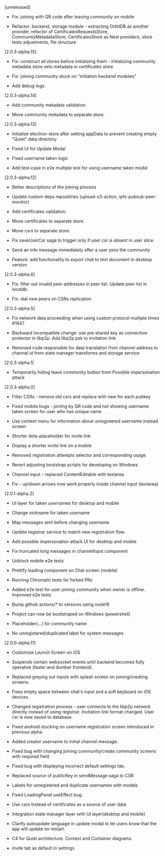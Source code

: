 [unreleased]

* Fix: joining with QR code after leaving community on mobile

* Refactor: backend, storage module - extracting OrbitDB as another provider, refactor of  CertificatesRequestsStore, CommunityMetadataStore, CertificatesStore as Nest providers, store tests adjustments,  file structure

[2.0.3-alpha.15]

* Fix: construct all stores before initializing them - initializing community metadata store sets metadata in certificates store

* Fix: joining community stuck on "initiation backend modules"

* Add debug logs.

[2.0.3-alpha.14]

* Add community metadata validation.

* Move community metadata to separate store.

[2.0.3-alpha.13]

* Initialize electron-store after setting appData to prevent creating empty "Quiet" data directory

* Fixed UI for Update Modal

* Fixed username taken logic

* Add test-case in e2e multiple test for using username taken modal

[2.0.3-alpha.12]

* Better descriptions of the joining process

* Update custom deps repositiries (upload-s3-action, ipfs-pubsub-peer-monitor)

* Add certificates validation.

* Move certificates to separate store.

* Move csrs to separate store.

* Fix saveUserCsr saga to trigger only if user csr is absent in user slice.

* Send an info message immediately after a user joins the community

* Feature: add functionality to export chat to text document in desktop version

[2.0.3-alpha.6]

* Fix: filter out invalid peer addresses in peer list. Update peer list in localdb.

* Fix: dial new peers on CSRs replication

[2.0.3-alpha.5]

* Fix network data proceeding when using custom protocol multiple times #1847

* Backward incompatible change: use pre shared key as connection protector in libp2p. Add libp2p psk to invitation link

* Removed code responsible for data translation from channel address to channel id from state manager transforms and storage service

[2.0.3-alpha.1]

* Temporarily hiding leave community button from Possible impersonation attack

[2.0.3-alpha.0]

* Filter CSRs - remove old csrs and replace with new for each pubkey

* Fixed mobile bugs - joining by QR code and not showing username taken screen for user who has unique name

* Use context menu for information about unregistered username instead screen

* Shorter dots-placeholder for invite link

* Display a shorter invite link on a mobile

* Removed registration attempts selector and corresponding usage.

* Revert adjusting bootstrap scripts for developing on Windows

* Channel input - replaced ContentEditable with textarea

* Fix - up/down arrows now work properly inside channel input (textarea)

[2.0.1-alpha.2]

* UI layer for taken usernames for desktop and mobile

* Change nickname for taken username

* Map messages sent before changing username

* Update registrar service to match new registration flow.

* Add possible impersonation attack UI for desktop and mobile

* Fix truncated long messages in channelInput component

* Unblock mobile e2e tests

* Prettify loading component on Chat screen (mobile)

* Running Chromatic tests for forked PRs

* Added e2e test for user joining community when owner is offline. Improved e2e tests

* Bump github actions/* to versions using node16

* Project can now be bootstraped on Windows (powershell)

* Placeholder(...) for community name

* No unregistered/duplicated label for system messages

[2.0.0-alpha.11]

* Customize Launch Screen on iOS

* Suspends certain websocket events until backend becomes fully operative (faster and dumber frontend).

* Replaced greying out inputs with splash screen on joining/creating screens.

* Fixes empty space between chat's input and a soft keyboard on iOS devices.

* Changed registration process - user connects to the libp2p network directly instead of using registrar. Invitation link format changed. User csr is now saved to database.

* Fixed android stucking on username registration screen introduced in previous alpha.

* Added creator username to initial channel message.

* Fixed bug with changing joining community/create community screens with required field.

* Fixed bug with displaying incorrect default settings tab.

* Replaced source of publicKey in sendMessage saga to CSR

* Labels for unregistered and duplicate usernames with modals

* Fixed LoadingPanel useEffect bug.

* Use csrs instead of certificates as a source of user data

* Integration state manager layer with UI layer(desktop and mobile)

* Clarify autoupdate language in update modal to let users know that the app will update on restart.

* C4 for Quiet architecture. Context and Container diagrams.

* Invite tab as default in settings
